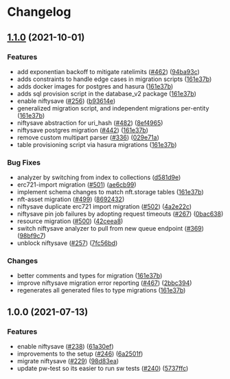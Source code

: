 # Changelog

## [1.1.0](https://www.github.com/ipfs-shipyard/nft.storage/compare/niftysave-v1.0.0...niftysave-v1.1.0) (2021-10-01)


### Features

* add exponentian backoff to mitigate ratelimits  ([#462](https://www.github.com/ipfs-shipyard/nft.storage/issues/462)) ([94ba93c](https://www.github.com/ipfs-shipyard/nft.storage/commit/94ba93cf72da35e323e363d793c0cf9d1d19d9db))
* adds constraints to handle edge cases in migration scripts ([161e37b](https://www.github.com/ipfs-shipyard/nft.storage/commit/161e37b5f615e3db238a20d1edda3c779ac658b5))
* adds docker images for postgres and hasura ([161e37b](https://www.github.com/ipfs-shipyard/nft.storage/commit/161e37b5f615e3db238a20d1edda3c779ac658b5))
* adds sql provision script in the database_v2 package ([161e37b](https://www.github.com/ipfs-shipyard/nft.storage/commit/161e37b5f615e3db238a20d1edda3c779ac658b5))
* enable niftysave ([#256](https://www.github.com/ipfs-shipyard/nft.storage/issues/256)) ([b93614e](https://www.github.com/ipfs-shipyard/nft.storage/commit/b93614ece6806611addea215726ff43f5f7f98bc))
* generalized migration script, and independent migrations per-entity ([161e37b](https://www.github.com/ipfs-shipyard/nft.storage/commit/161e37b5f615e3db238a20d1edda3c779ac658b5))
* niftysave abstraction for uri_hash ([#482](https://www.github.com/ipfs-shipyard/nft.storage/issues/482)) ([8ef4965](https://www.github.com/ipfs-shipyard/nft.storage/commit/8ef4965b00696f03f92958fd3eec829f00e6b702))
* niftysave postgres migration ([#442](https://www.github.com/ipfs-shipyard/nft.storage/issues/442)) ([161e37b](https://www.github.com/ipfs-shipyard/nft.storage/commit/161e37b5f615e3db238a20d1edda3c779ac658b5))
* remove custom multipart parser ([#336](https://www.github.com/ipfs-shipyard/nft.storage/issues/336)) ([029e71a](https://www.github.com/ipfs-shipyard/nft.storage/commit/029e71aefc1b152a080ffb5739e4f7c2565a1e57))
* table provisioning script via hasura migrations ([161e37b](https://www.github.com/ipfs-shipyard/nft.storage/commit/161e37b5f615e3db238a20d1edda3c779ac658b5))


### Bug Fixes

* analyzer by switching from index to collections ([d581d9e](https://www.github.com/ipfs-shipyard/nft.storage/commit/d581d9e410769342f7cb40808b414888207d07c3))
* erc721-import migration ([#501](https://www.github.com/ipfs-shipyard/nft.storage/issues/501)) ([ae6cb99](https://www.github.com/ipfs-shipyard/nft.storage/commit/ae6cb995b7356f60696b47e05a847b05f1a3739a))
* implement schema changes to match nft.storage tables ([161e37b](https://www.github.com/ipfs-shipyard/nft.storage/commit/161e37b5f615e3db238a20d1edda3c779ac658b5))
* nft-asset migration ([#499](https://www.github.com/ipfs-shipyard/nft.storage/issues/499)) ([8692432](https://www.github.com/ipfs-shipyard/nft.storage/commit/86924324c8215eef3a8799d1c1d740a6a919acd1))
* niftysave duplicate erc721 import migration ([#502](https://www.github.com/ipfs-shipyard/nft.storage/issues/502)) ([4a2e22c](https://www.github.com/ipfs-shipyard/nft.storage/commit/4a2e22ca7f7528c9176888f251a27e8c1fb55151))
* niftysave pin job failures by adopting request timeouts ([#267](https://www.github.com/ipfs-shipyard/nft.storage/issues/267)) ([0bac638](https://www.github.com/ipfs-shipyard/nft.storage/commit/0bac6385ef0417a7a3453172bf3a3ed9e664f9e6))
* resource migration ([#500](https://www.github.com/ipfs-shipyard/nft.storage/issues/500)) ([42ceea8](https://www.github.com/ipfs-shipyard/nft.storage/commit/42ceea80041eafe2f67d91805ec32242d01e63b7))
* switch niftysave analyzer to pull from new queue endpoint ([#369](https://www.github.com/ipfs-shipyard/nft.storage/issues/369)) ([98bf9c7](https://www.github.com/ipfs-shipyard/nft.storage/commit/98bf9c726b90001fe959f141b0f0e66f878b8a31))
* unblock niftysave ([#257](https://www.github.com/ipfs-shipyard/nft.storage/issues/257)) ([7fc56bd](https://www.github.com/ipfs-shipyard/nft.storage/commit/7fc56bdfbbbbe6a59a1ff7df9a42c81aad100635))


### Changes

* better comments and types for migration ([161e37b](https://www.github.com/ipfs-shipyard/nft.storage/commit/161e37b5f615e3db238a20d1edda3c779ac658b5))
* improve niftysave migration error reporting ([#467](https://www.github.com/ipfs-shipyard/nft.storage/issues/467)) ([2bbc394](https://www.github.com/ipfs-shipyard/nft.storage/commit/2bbc394dc94a13473c55dd15b1530ca96ca6bbe2))
* regenerates all generated files to type migrations ([161e37b](https://www.github.com/ipfs-shipyard/nft.storage/commit/161e37b5f615e3db238a20d1edda3c779ac658b5))

## 1.0.0 (2021-07-13)


### Features

* enable niftysave ([#238](https://www.github.com/ipfs-shipyard/nft.storage/issues/238)) ([61a30ef](https://www.github.com/ipfs-shipyard/nft.storage/commit/61a30efea3879ec38ba97d0e5b4d300182b50908))
* improvements to the setup ([#246](https://www.github.com/ipfs-shipyard/nft.storage/issues/246)) ([6a2501f](https://www.github.com/ipfs-shipyard/nft.storage/commit/6a2501f5c340af87c1571886961920280afec249))
* migrate niftysave ([#229](https://www.github.com/ipfs-shipyard/nft.storage/issues/229)) ([98d83ea](https://www.github.com/ipfs-shipyard/nft.storage/commit/98d83ea00a26363632ddaa33ab632831218f5a1e))
* update pw-test so its easier to run sw tests ([#240](https://www.github.com/ipfs-shipyard/nft.storage/issues/240)) ([5737ffc](https://www.github.com/ipfs-shipyard/nft.storage/commit/5737ffcb0323e20b31fdabdd305da075b92a9047))
